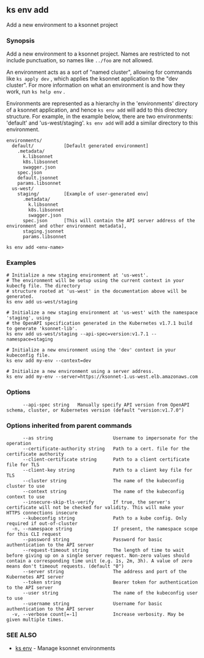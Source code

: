 ## ks env add

Add a new environment to a ksonnet project

### Synopsis


Add a new environment to a ksonnet project. Names are restricted to not
include punctuation, so names like `../foo` are not allowed.

An environment acts as a sort of "named cluster", allowing for commands like
 `ks apply dev` , which applies the ksonnet application to the "dev cluster".
For more information on what an environment is and how they work, run `ks help env` .

Environments are represented as a hierarchy in the 'environments' directory of a
ksonnet application, and hence `ks env add` will add to this directory structure.
For example, in the example below, there are two environments: 'default' and
'us-west/staging'. `ks env add` will add a similar directory to this environment.

    environments/
      default/           [Default generated environment]
        .metadata/
          k.libsonnet
          k8s.libsonnet
          swagger.json
        spec.json
		default.jsonnet
        params.libsonnet
      us-west/
        staging/         [Example of user-generated env]
          .metadata/
            k.libsonnet
            k8s.libsonnet
            swagger.json
          spec.json      [This will contain the API server address of the environment and other environment metadata],
		  staging.jsonnet
          params.libsonnet

```
ks env add <env-name>
```

### Examples

```
# Initialize a new staging environment at 'us-west'.
# The environment will be setup using the current context in your kubecfg file. The directory
# structure rooted at 'us-west' in the documentation above will be generated.
ks env add us-west/staging

# Initialize a new staging environment at 'us-west' with the namespace 'staging', using
# the OpenAPI specification generated in the Kubernetes v1.7.1 build to generate 'ksonnet-lib'.
ks env add us-west/staging --api-spec=version:v1.7.1 --namespace=staging

# Initialize a new environment using the 'dev' context in your kubeconfig file.
ks env add my-env --context=dev

# Initialize a new environment using a server address.
ks env add my-env --server=https://ksonnet-1.us-west.elb.amazonaws.com
```

### Options

```
      --api-spec string   Manually specify API version from OpenAPI schema, cluster, or Kubernetes version (default "version:v1.7.0")
```

### Options inherited from parent commands

```
      --as string                      Username to impersonate for the operation
      --certificate-authority string   Path to a cert. file for the certificate authority
      --client-certificate string      Path to a client certificate file for TLS
      --client-key string              Path to a client key file for TLS
      --cluster string                 The name of the kubeconfig cluster to use
      --context string                 The name of the kubeconfig context to use
      --insecure-skip-tls-verify       If true, the server's certificate will not be checked for validity. This will make your HTTPS connections insecure
      --kubeconfig string              Path to a kube config. Only required if out-of-cluster
  -n, --namespace string               If present, the namespace scope for this CLI request
      --password string                Password for basic authentication to the API server
      --request-timeout string         The length of time to wait before giving up on a single server request. Non-zero values should contain a corresponding time unit (e.g. 1s, 2m, 3h). A value of zero means don't timeout requests. (default "0")
      --server string                  The address and port of the Kubernetes API server
      --token string                   Bearer token for authentication to the API server
      --user string                    The name of the kubeconfig user to use
      --username string                Username for basic authentication to the API server
  -v, --verbose count[=-1]             Increase verbosity. May be given multiple times.
```

### SEE ALSO
* [ks env](ks_env.md)	 - Manage ksonnet environments


